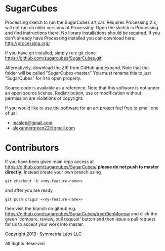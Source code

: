 SugarCubes
==========

Processing sketch to run the SugarCubes art car. Requires Processing 2.x, will not run on older versions of Processing.  Open the sketch in Processing and find instructions there. No library installations should be required.  If you don't already have Processing installed you can download here:  http://processing.org/   

If you have git installed, simply run: git clone https://github.com/sugarcubes/SugarCubes.git

Alternatively, download the ZIP from GitHub and expand. Note that the folder will be called "SugarCubes-master." You must rename this to just "SugarCubes" for it to open properly.

Source code is available as a reference. Note that this software is not under an open source license. Redistribution, use or modification without permission are violations of copyright.

If you would like to use the software for an art project feel free to email one of us! 

* mcslee@gmail.com
* alexandergreen22@gmail.com

# Contributors #


If you have been given main repo access at https://github.com/sugarcubes/SugarCubes/ **please do not push to master directly**. Instead create your own branch using

```
git checkout -b <<my-feature-name>>

```
and after you are ready
```
git push origin <<my-feature-name>>

```
then visit the branch on github e.g. https://github.com/sugarcubes/SugarCubes/tree/BenMorrow and click the green 'compare, review, pull request' button and then issue a pull request for us to accept your work into master.


Copyright 2013- Symmetria Labs LLC

All Rights Reserved
